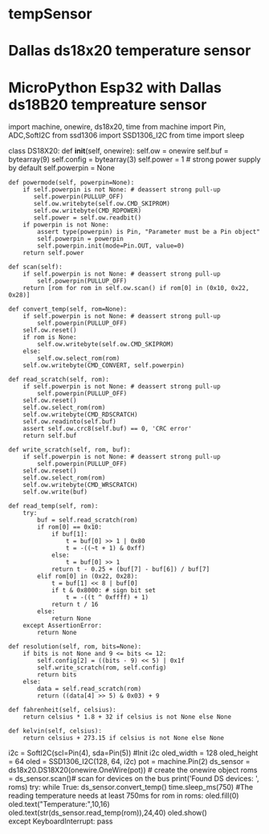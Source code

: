 # tempSensor
# Dallas ds18x20 temperature sensor
# MicroPython Esp32 with Dallas ds18B20 tempreature sensor

import machine, onewire, ds18x20, time
from machine import Pin, ADC,SoftI2C
from ssd1306 import SSD1306_I2C
from time import sleep

class DS18X20:
    def __init__(self, onewire):
        self.ow = onewire
        self.buf = bytearray(9)
        self.config = bytearray(3)
        self.power = 1 # strong power supply by default
        self.powerpin = None

    def powermode(self, powerpin=None):
        if self.powerpin is not None: # deassert strong pull-up
           self.powerpin(PULLUP_OFF)
           self.ow.writebyte(self.ow.CMD_SKIPROM)
           self.ow.writebyte(CMD_RDPOWER)
           self.power = self.ow.readbit()
        if powerpin is not None:
            assert type(powerpin) is Pin, "Parameter must be a Pin object"
            self.powerpin = powerpin
            self.powerpin.init(mode=Pin.OUT, value=0)
        return self.power

    def scan(self):
        if self.powerpin is not None: # deassert strong pull-up
            self.powerpin(PULLUP_OFF)
        return [rom for rom in self.ow.scan() if rom[0] in (0x10, 0x22, 0x28)]

    def convert_temp(self, rom=None):
        if self.powerpin is not None: # deassert strong pull-up
            self.powerpin(PULLUP_OFF)
        self.ow.reset()
        if rom is None:
            self.ow.writebyte(self.ow.CMD_SKIPROM)
        else:
            self.ow.select_rom(rom)
        self.ow.writebyte(CMD_CONVERT, self.powerpin)

    def read_scratch(self, rom):
        if self.powerpin is not None: # deassert strong pull-up
            self.powerpin(PULLUP_OFF)
        self.ow.reset()
        self.ow.select_rom(rom)
        self.ow.writebyte(CMD_RDSCRATCH)
        self.ow.readinto(self.buf)
        assert self.ow.crc8(self.buf) == 0, 'CRC error'
        return self.buf

    def write_scratch(self, rom, buf):
        if self.powerpin is not None: # deassert strong pull-up
            self.powerpin(PULLUP_OFF)
        self.ow.reset()
        self.ow.select_rom(rom)
        self.ow.writebyte(CMD_WRSCRATCH)
        self.ow.write(buf)

    def read_temp(self, rom):
        try:
            buf = self.read_scratch(rom)
            if rom[0] == 0x10:
                if buf[1]:
                    t = buf[0] >> 1 | 0x80
                    t = -((~t + 1) & 0xff)
                else:
                    t = buf[0] >> 1
                return t - 0.25 + (buf[7] - buf[6]) / buf[7]
            elif rom[0] in (0x22, 0x28):
                t = buf[1] << 8 | buf[0]
                if t & 0x8000: # sign bit set
                    t = -((t ^ 0xffff) + 1)
                return t / 16
            else:
                return None
        except AssertionError:
            return None

    def resolution(self, rom, bits=None):
        if bits is not None and 9 <= bits <= 12:
            self.config[2] = ((bits - 9) << 5) | 0x1f
            self.write_scratch(rom, self.config)
            return bits
        else:
            data = self.read_scratch(rom)
            return ((data[4] >> 5) & 0x03) + 9

    def fahrenheit(self, celsius):
        return celsius * 1.8 + 32 if celsius is not None else None

    def kelvin(self, celsius):
        return celsius + 273.15 if celsius is not None else None

i2c = SoftI2C(scl=Pin(4), sda=Pin(5))    #Init i2c
oled_width = 128
oled_height = 64
oled = SSD1306_I2C(128, 64, i2c)
pot = machine.Pin(2)
ds_sensor = ds18x20.DS18X20(onewire.OneWire(pot)) # create the onewire object
roms = ds_sensor.scan()# scan for devices on the bus
print('Found DS devices: ', roms) 
try:
  while True:
      ds_sensor.convert_temp()
      time.sleep_ms(750)    #The reading temperature needs at least 750ms
      for rom in roms:
          oled.fill(0)
          oled.text("Temperature:",10,16)
          oled.text(str(ds_sensor.read_temp(rom)),24,40)
          oled.show()  
except KeyboardInterrupt:
          pass

